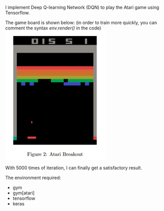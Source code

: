 I implement Deep Q-learning Network (DQN) to play the Atari game using Tensorflow.

The game board is shown below: (in order to train more quickly, you can comment the syntax *env.render()* in the code)
![image](https://github.com/MingCheng991129/AU332_Artificial-Intelligence_SJTU/blob/master/homework%203/Atari_game/atari.png)

With 5000 times of iteration, I can finally get a satisfactory result.

The environment required:
- gym
- gym[atari]
- tensorflow
- keras

